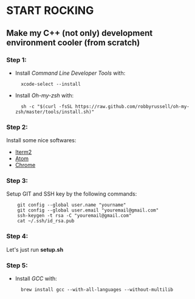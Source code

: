# START ROCKING
## Make my C++ (not only) development environment cooler (from scratch)

### Step 1:

* Install *Command Line Developer Tools* with:

        xcode-select --install
* Install *Oh-my-zsh* with:

        sh -c "$(curl -fsSL https://raw.github.com/robbyrussell/oh-my-zsh/master/tools/install.sh)"

### Step 2:
Install some nice softwares:

* [Iterm2](https://www.iterm2.com/)
* [Atom](https://atom.io/)
* [Chrome](https://www.google.com/chrome/)

### Step 3:
Setup GIT and SSH key by the following commands:

        git config --global user.name "yourname"
        git config --global user.email "youremail@gmail.com"
        ssh-keygen -t rsa -C "youremail@gmail.com"
        cat ~/.ssh/id_rsa.pub

### Step 4:
Let's just run **setup.sh**

### Step 5:

* Install *GCC* with:

        brew install gcc --with-all-languages --without-multilib
